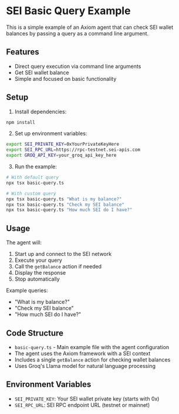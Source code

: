 # SEI Basic Query Example

This is a simple example of an Axiom agent that can check SEI wallet balances by passing a query as a command line argument.

## Features

- Direct query execution via command line arguments
- Get SEI wallet balance
- Simple and focused on basic functionality

## Setup

1. Install dependencies:
```bash
npm install
```

2. Set up environment variables:
```bash
export SEI_PRIVATE_KEY=0xYourPrivateKeyHere
export SEI_RPC_URL=https://rpc-testnet.sei-apis.com
export GROQ_API_KEY=your_groq_api_key_here
```

3. Run the example:
```bash
# With default query
npx tsx basic-query.ts

# With custom query
npx tsx basic-query.ts "What is my balance?"
npx tsx basic-query.ts "Check my SEI balance"
npx tsx basic-query.ts "How much SEI do I have?"
```

## Usage

The agent will:
1. Start up and connect to the SEI network
2. Execute your query
3. Call the `getBalance` action if needed
4. Display the response
5. Stop automatically

Example queries:
- "What is my balance?"
- "Check my SEI balance"
- "How much SEI do I have?"

## Code Structure

- `basic-query.ts` - Main example file with the agent configuration
- The agent uses the Axiom framework with a SEI context
- Includes a single `getBalance` action for checking wallet balances
- Uses Groq's Llama model for natural language processing

## Environment Variables

- `SEI_PRIVATE_KEY`: Your SEI wallet private key (starts with 0x)
- `SEI_RPC_URL`: SEI RPC endpoint URL (testnet or mainnet)
